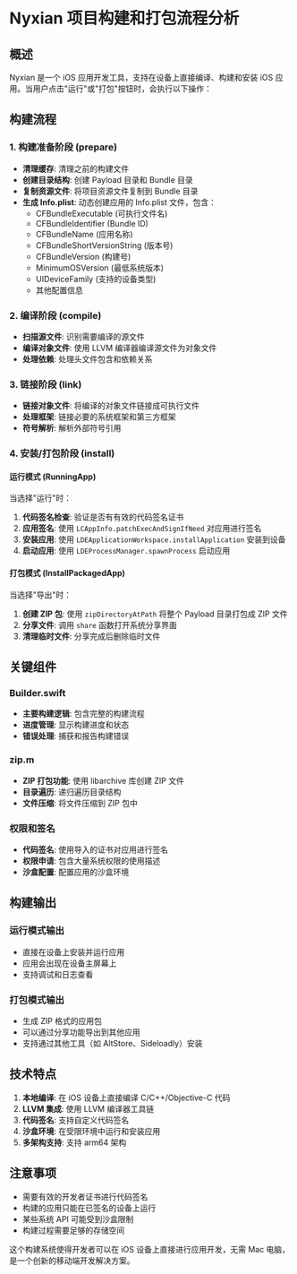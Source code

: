 # Nyxian 项目构建和打包流程分析

## 概述
Nyxian 是一个 iOS 应用开发工具，支持在设备上直接编译、构建和安装 iOS 应用。当用户点击"运行"或"打包"按钮时，会执行以下操作：

## 构建流程

### 1. 构建准备阶段 (prepare)
- **清理缓存**: 清理之前的构建文件
- **创建目录结构**: 创建 Payload 目录和 Bundle 目录
- **复制资源文件**: 将项目资源文件复制到 Bundle 目录
- **生成 Info.plist**: 动态创建应用的 Info.plist 文件，包含：
  - CFBundleExecutable (可执行文件名)
  - CFBundleIdentifier (Bundle ID)
  - CFBundleName (应用名称)
  - CFBundleShortVersionString (版本号)
  - CFBundleVersion (构建号)
  - MinimumOSVersion (最低系统版本)
  - UIDeviceFamily (支持的设备类型)
  - 其他配置信息

### 2. 编译阶段 (compile)
- **扫描源文件**: 识别需要编译的源文件
- **编译对象文件**: 使用 LLVM 编译器编译源文件为对象文件
- **处理依赖**: 处理头文件包含和依赖关系

### 3. 链接阶段 (link)
- **链接对象文件**: 将编译的对象文件链接成可执行文件
- **处理框架**: 链接必要的系统框架和第三方框架
- **符号解析**: 解析外部符号引用

### 4. 安装/打包阶段 (install)

#### 运行模式 (RunningApp)
当选择"运行"时：
1. **代码签名检查**: 验证是否有有效的代码签名证书
2. **应用签名**: 使用 `LCAppInfo.patchExecAndSignIfNeed` 对应用进行签名
3. **安装应用**: 使用 `LDEApplicationWorkspace.installApplication` 安装到设备
4. **启动应用**: 使用 `LDEProcessManager.spawnProcess` 启动应用

#### 打包模式 (InstallPackagedApp)
当选择"导出"时：
1. **创建 ZIP 包**: 使用 `zipDirectoryAtPath` 将整个 Payload 目录打包成 ZIP 文件
2. **分享文件**: 调用 `share` 函数打开系统分享界面
3. **清理临时文件**: 分享完成后删除临时文件

## 关键组件

### Builder.swift
- **主要构建逻辑**: 包含完整的构建流程
- **进度管理**: 显示构建进度和状态
- **错误处理**: 捕获和报告构建错误

### zip.m
- **ZIP 打包功能**: 使用 libarchive 库创建 ZIP 文件
- **目录遍历**: 递归遍历目录结构
- **文件压缩**: 将文件压缩到 ZIP 包中

### 权限和签名
- **代码签名**: 使用导入的证书对应用进行签名
- **权限申请**: 包含大量系统权限的使用描述
- **沙盒配置**: 配置应用的沙盒环境

## 构建输出

### 运行模式输出
- 直接在设备上安装并运行应用
- 应用会出现在设备主屏幕上
- 支持调试和日志查看

### 打包模式输出
- 生成 ZIP 格式的应用包
- 可以通过分享功能导出到其他应用
- 支持通过其他工具（如 AltStore、Sideloadly）安装

## 技术特点

1. **本地编译**: 在 iOS 设备上直接编译 C/C++/Objective-C 代码
2. **LLVM 集成**: 使用 LLVM 编译器工具链
3. **代码签名**: 支持自定义代码签名
4. **沙盒环境**: 在受限环境中运行和安装应用
5. **多架构支持**: 支持 arm64 架构

## 注意事项

- 需要有效的开发者证书进行代码签名
- 构建的应用只能在已签名的设备上运行
- 某些系统 API 可能受到沙盒限制
- 构建过程需要足够的存储空间

这个构建系统使得开发者可以在 iOS 设备上直接进行应用开发，无需 Mac 电脑，是一个创新的移动端开发解决方案。
